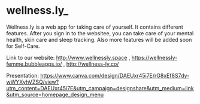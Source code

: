 # wellness.ly_

Wellness.ly is a web app for taking care of yourself. It contains different features. After you sign in to the websitee, you can take care of your mental health, skin care and sleep tracking. Also more features will be added soon for Self-Care.

Link to our website: http://www.wellnessly.space ,         https://wellnessly-femme.bubbleapps.io/ ,    http://wellness-ly.co/

Presentation: https://www.canva.com/design/DAEUxr45i7E/rG8xEf8S7dy-wWYXyhVZSQ/view?utm_content=DAEUxr45i7E&utm_campaign=designshare&utm_medium=link&utm_source=homepage_design_menu
